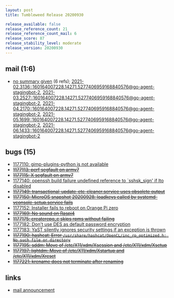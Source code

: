```yaml
---
layout: post
title: Tumbleweed Release 20200930

release_available: false
release_reference_count: 21
release_reference_count_mail: 6
release_score: 87
release_stability_level: moderate
release_version: 20200930
---
```


## mail (1:6)

- [no summary given](https://lists.opensuse.org/archives/list/factory@lists.opensuse.org/thread/RPBCNOEP3QP4V244HWPHTGI2PFJLDHFW) (6 refs); [2021-02.3136::<160164007228.14271.5277406959168840576@go-agent-stagingbot-2>](https://lists.opensuse.org/archives/list/factory@lists.opensuse.org/thread/RPBCNOEP3QP4V244HWPHTGI2PFJLDHFW), [2021-03.2527::<160164007228.14271.5277406959168840576@go-agent-stagingbot-2>](https://lists.opensuse.org/archives/list/factory@lists.opensuse.org/thread/RPBCNOEP3QP4V244HWPHTGI2PFJLDHFW), [2021-04.2170::<160164007228.14271.5277406959168840576@go-agent-stagingbot-2>](https://lists.opensuse.org/archives/list/factory@lists.opensuse.org/thread/RPBCNOEP3QP4V244HWPHTGI2PFJLDHFW), [2021-05.1699::<160164007228.14271.5277406959168840576@go-agent-stagingbot-2>](https://lists.opensuse.org/archives/list/factory@lists.opensuse.org/thread/RPBCNOEP3QP4V244HWPHTGI2PFJLDHFW), [2021-06.1433::<160164007228.14271.5277406959168840576@go-agent-stagingbot-2>](https://lists.opensuse.org/archives/list/factory@lists.opensuse.org/thread/RPBCNOEP3QP4V244HWPHTGI2PFJLDHFW)

## bugs (15)

<!--more-->

- [1177110: gimp-plugins-python is not available](https://bugzilla.opensuse.org/show_bug.cgi?id=1177110)
- ~~[1177113: perf segfault on armv7](https://bugzilla.opensuse.org/show_bug.cgi?id=1177113)~~
- ~~[1177115: X segfault on armv7](https://bugzilla.opensuse.org/show_bug.cgi?id=1177115)~~
- [1177140: openssh build failure undefined reference to `sshsk_sign' if lto disabled](https://bugzilla.opensuse.org/show_bug.cgi?id=1177140)
- ~~[1177149: transactional-update-etc-cleaner.service uses obsolete output](https://bugzilla.opensuse.org/show_bug.cgi?id=1177149)~~
- ~~[1177150: MicroOS snapshot 20200928: loadkeys called by systemd-vconsole-setup.service fails](https://bugzilla.opensuse.org/show_bug.cgi?id=1177150)~~
- [1177152: Installer fails to reboot on Orange Pi zero](https://bugzilla.opensuse.org/show_bug.cgi?id=1177152)
- ~~[1177169: No sound on Raspi4](https://bugzilla.opensuse.org/show_bug.cgi?id=1177169)~~
- ~~[1177175: createrepo_c skips rpms without failing](https://bugzilla.opensuse.org/show_bug.cgi?id=1177175)~~
- [1177182: Don't use DES as default password encryption](https://bugzilla.opensuse.org/show_bug.cgi?id=1177182)
- [1177183: YaST silently ignores security settings if an exception is thrown](https://bugzilla.opensuse.org/show_bug.cgi?id=1177183)
- ~~[1177190: hashcat: Error `/usr/share/hashcat/OpenCL/inc_rp_optimized.h: No such file or directory`](https://bugzilla.opensuse.org/show_bug.cgi?id=1177190)~~
- ~~[1177195: sddm: Move of /etc/X11/xdm/Xsession and /etc/X11/xdm/Xsetup](https://bugzilla.opensuse.org/show_bug.cgi?id=1177195)~~
- ~~[1177197: lightdm: Move of /etc/X11/xdm/Xstartup and /etc/X11/xdm/Xreset](https://bugzilla.opensuse.org/show_bug.cgi?id=1177197)~~
- ~~[1177221: krename does not terminate after renaming](https://bugzilla.opensuse.org/show_bug.cgi?id=1177221)~~



## links

- [mail announcement](https://lists.opensuse.org/archives/list/factory@lists.opensuse.org/thread/RPBCNOEP3QP4V244HWPHTGI2PFJLDHFW)
